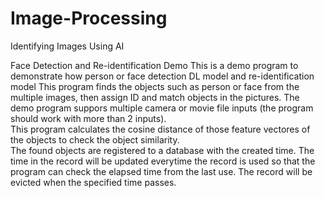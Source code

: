 # Image-Processing
Identifying Images Using AI 

Face Detection and Re-identification Demo
This is a demo program to demonstrate how person or face detection DL model and re-identification model This program finds the objects such as person or face from the multiple images, then assign ID and match objects in the pictures.
The demo program suppors multiple camera or movie file inputs (the program should work with more than 2 inputs).  
This program calculates the cosine distance of those feature vectores of the objects to check the object similarity.  
The found objects are registered to a database with the created time. The time in the record will be updated everytime the record is used so that the program can check the elapsed time from the last use. The record will be evicted when the specified time passes.  
